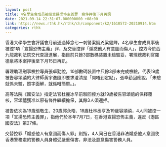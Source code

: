 ```yaml
---
layout: post
title: 4名學生會成員被控宣揚恐怖主義罪　案件押後下月再訊
date: 2021-09-14 22:31:07.000000000 +08:00
link: https://news.rthk.hk/rthk/ch/component/k2/1610572-20210914.htm
categories: rthk
---
```


香港大學學生會評議會月前通過悼念七一刺警案疑兇梁健輝，4名學生會成員事後被控1項「宣揚恐怖主義」罪，及交替控罪「煽惑他人有意圖而傷人」，控方今於西九龍裁判法院交代查證進展，指目前只餘3部數碼裝置未檢驗妥，署理總裁判官羅德泉將本案押後至下月15日再訊。

署理助理刑事檢控專員張卓勤說，10部數碼裝置中只餘3部未完成檢驗，代表19歲被告容頌禧的大律師黃宇逸隨即要求澄清是「開唔到定點」，張卓勤回應說，「未驗就係未驗，照字面解，就係咁簡單。」。

高等法院《國安法》指定法官杜麗冰早前駁回控方就19歲被告容頌禧的保釋覆核，容頌禧獲准以原有條件繼續擔保，其餘3人須還押。

被告依次為19歲張敬生、20歲郭永皓、18歲杜林丞亨及19歲容頌禧，4人同被控一項「宣揚恐怖主義罪」，指他們於本年7月7日，在香港宣揚恐怖主義，違反《港區國安法》第27條。

交替控罪「煽惑他人有意圖而傷人罪」則指，4人同日在香港非法煽惑他人意圖使香港警務處的警務人員身體受嚴重傷害，非法及惡意傷害警務人員。
